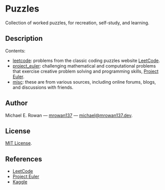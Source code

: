 # Puzzles

Collection of worked puzzles, for recreation, self-study, and learning.


## Description

Contents:

* [leetcode](https://github.com/mrowan137/puzzles/blob/main/leetcode): problems
  from the classic coding puzzles website
  [LeetCode](https://leetcode.com/problems/).
* [project_euler](https://github.com/mrowan137/puzzles/blob/main/project_euler):
  challenging mathematical and computational problems that exercise creative
  problem solving and programming skills,
  [Project Euler](https://projecteuler.net/).
* [misc](https://github.com/mrowan137/puzzles/blob/main/misc): these are from
  various sources, including online forums, blogs, and discussions with friends.


## Author

Michael E. Rowan — [mrowan137](https://github.com/mrowan137) — [michael@mrowan137.dev](mailto:michael@mrowan137.dev).


## License

[MIT License](https://github.com/mrowan137/puzzles/blob/main/LICENSE).


## References

* [LeetCode](https://leetcode.com/problems/)
* [Project Euler](https://projecteuler.net/)
* [Kaggle](https://www.kaggle.com/datasets)
